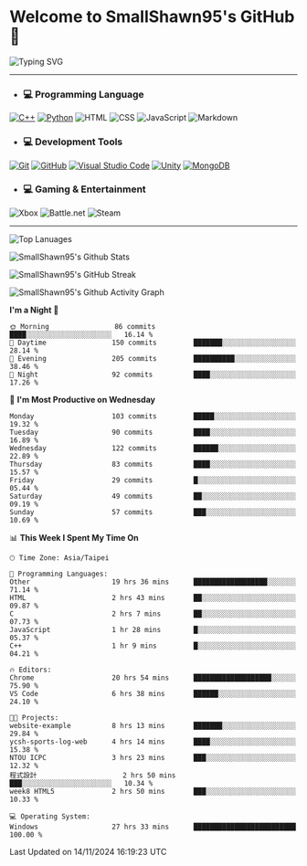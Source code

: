 # Welcome to SmallShawn95's GitHub 👋

![Typing SVG](https://readme-typing-svg.demolab.com/?lines=print("Hello,+world!");printf("Hello,+world!");cout+<<+"Hello,+world!";console.log("Hello,+world!")&center=true&vCenter=true&size=22&random=true)

***
<!-- https://shields.io/, https://simpleicons.org/ -->
* ### 💻 Programming Language
[![C++](https://img.shields.io/badge/-C++-00599C?style=flat-square&logo=cplusplus)](https://cplusplus.com/)
[![Python](https://img.shields.io/badge/-Python-3776AB?style=flat-square&logo=python&logoColor=white)](https://www.python.org/)
![HTML](https://img.shields.io/badge/-HTML-E34F26?style=flat-square&logo=html5&logoColor=white)
![CSS](https://img.shields.io/badge/-CSS-1572B6?style=flat-square&logo=css3)
![JavaScript](https://img.shields.io/badge/-JavaScript-F7DF1E?style=flat-square&logo=javascript&logoColor=white)
![Markdown](https://img.shields.io/badge/-Markdown-000000?style=flat-square&logo=markdown)
* ### 💻 Development Tools
[![Git](https://img.shields.io/badge/-Git-f05032?style=flat-square&logo=git&logoColor=white)](https://git-scm.com/)
[![GitHub](https://img.shields.io/badge/-GitHub-181717?style=flat-square&logo=github)](https://github.com/)
[![Visual Studio Code](https://img.shields.io/badge/-Visual%20Studio%20Code-007ACC?style=flat-square&logo=visualstudiocode)](https://code.visualstudio.com/)
[![Unity](https://img.shields.io/badge/-Unity-000000?style=flat-square&logo=unity)](https://unity.com/)
[![MongoDB](https://img.shields.io/badge/-MongoDB-47A248?style=flat-square&logo=mongodb&logoColor=white)](https://www.mongodb.com/)
* ### 💻 Gaming & Entertainment
![Xbox](https://img.shields.io/badge/-Xbox-107C10?style=flat-square&logo=xbox)
![Battle.net](https://img.shields.io/badge/-Battle.net-4381C3?style=flat-square&logo=battledotnet&logoColor=white)
![Steam](https://img.shields.io/badge/-Steam-000000?style=flat-square&logo=steam)
***

<!-- ![GitHub User's Stars](https://img.shields.io/github/stars/smallshawn95?color=orange&label=Stars&labelColor=yellow) -->
<!-- ![GitHub Followers](https://img.shields.io/github/followers/smallshawn95?color=orange&label=Followers&labelColor=FFDBAC) -->

![Top Lanuages](https://github-readme-stats.vercel.app/api/top-langs/?username=smallshawn95&theme=holi&layout=donut&size_weight=0.5&count_weight=0.5&exclude_repo=smallshawn95.github.io)

![SmallShawn95's Github Stats](https://github-readme-stats.vercel.app/api?username=smallshawn95&theme=holi&show_icons=true&rank_icon=github)

![SmallShawn95's GitHub Streak](https://streak-stats.demolab.com/?user=smallshawn95&theme=holi-theme&date_format=M%20j%5B%2C%20Y%5D)

![SmallShawn95's Github Activity Graph](https://github-readme-activity-graph.vercel.app/graph?username=smallshawn95&theme=tokyo-night)

<!-- ![SmallShawn95's WakaTime Stats](https://github-readme-stats.vercel.app/api/wakatime?username=smallshawn95) -->
<!-- ![Repositorie Card](https://github-readme-stats.vercel.app/api/pin/?username=smallshawn95&repo=Python-Discord-Bot-Course&theme=holi) -->
<!-- ![Repositorie Card](https://github-readme-stats.vercel.app/api/pin/?username=smallshawn95&repo=ZeroJudge-Code&theme=holi) -->

<!--START_SECTION:waka-->
**I'm a Night 🦉** 

```text
🌞 Morning                86 commits          ████░░░░░░░░░░░░░░░░░░░░░   16.14 % 
🌆 Daytime                150 commits         ███████░░░░░░░░░░░░░░░░░░   28.14 % 
🌃 Evening                205 commits         ██████████░░░░░░░░░░░░░░░   38.46 % 
🌙 Night                  92 commits          ████░░░░░░░░░░░░░░░░░░░░░   17.26 % 
```
📅 **I'm Most Productive on Wednesday** 

```text
Monday                   103 commits         █████░░░░░░░░░░░░░░░░░░░░   19.32 % 
Tuesday                  90 commits          ████░░░░░░░░░░░░░░░░░░░░░   16.89 % 
Wednesday                122 commits         ██████░░░░░░░░░░░░░░░░░░░   22.89 % 
Thursday                 83 commits          ████░░░░░░░░░░░░░░░░░░░░░   15.57 % 
Friday                   29 commits          █░░░░░░░░░░░░░░░░░░░░░░░░   05.44 % 
Saturday                 49 commits          ██░░░░░░░░░░░░░░░░░░░░░░░   09.19 % 
Sunday                   57 commits          ███░░░░░░░░░░░░░░░░░░░░░░   10.69 % 
```


📊 **This Week I Spent My Time On** 

```text
🕑︎ Time Zone: Asia/Taipei

💬 Programming Languages: 
Other                    19 hrs 36 mins      ██████████████████░░░░░░░   71.14 % 
HTML                     2 hrs 43 mins       ██░░░░░░░░░░░░░░░░░░░░░░░   09.87 % 
C                        2 hrs 7 mins        ██░░░░░░░░░░░░░░░░░░░░░░░   07.73 % 
JavaScript               1 hr 28 mins        █░░░░░░░░░░░░░░░░░░░░░░░░   05.37 % 
C++                      1 hr 9 mins         █░░░░░░░░░░░░░░░░░░░░░░░░   04.21 % 

🔥 Editors: 
Chrome                   20 hrs 54 mins      ███████████████████░░░░░░   75.90 % 
VS Code                  6 hrs 38 mins       ██████░░░░░░░░░░░░░░░░░░░   24.10 % 

🐱‍💻 Projects: 
website-example          8 hrs 13 mins       ███████░░░░░░░░░░░░░░░░░░   29.84 % 
ycsh-sports-log-web      4 hrs 14 mins       ████░░░░░░░░░░░░░░░░░░░░░   15.38 % 
NTOU ICPC                3 hrs 23 mins       ███░░░░░░░░░░░░░░░░░░░░░░   12.32 % 
程式設計                     2 hrs 50 mins       ███░░░░░░░░░░░░░░░░░░░░░░   10.34 % 
week8 HTML5              2 hrs 50 mins       ███░░░░░░░░░░░░░░░░░░░░░░   10.33 % 

💻 Operating System: 
Windows                  27 hrs 33 mins      █████████████████████████   100.00 % 
```


 Last Updated on 14/11/2024 16:19:23 UTC
<!--END_SECTION:waka-->

<!--
**smallshawn95/smallshawn95** is a ✨ _special_ ✨ repository because its `README.md` (this file) appears on your GitHub profile.

- 🔭 I’m currently working on ...
- 🌱 I’m currently learning ...
- 👯 I’m looking to collaborate on ...
- 🤔 I’m looking for help with ...
- 💬 Ask me about ...
- 📫 How to reach me: ...
- 😄 Pronouns: ...
- ⚡ Fun fact: ...
-->
